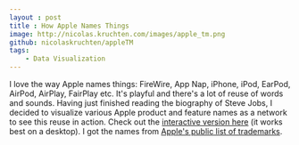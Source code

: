```yaml
---
layout : post
title : How Apple Names Things
image: http://nicolas.kruchten.com/images/apple_tm.png
github: nicolaskruchten/appleTM
tags:
    - Data Visualization
---
```


I love the way Apple names things: FireWire, App Nap, iPhone, iPod, EarPod, AirPod, AirPlay, FairPlay etc.
It's playful and there's a lot of reuse of words and sounds. Having just finished reading the biography of
Steve Jobs, I decided to visualize various Apple product and feature names as a network to see this reuse in action.
Check out the [interactive version here](https://nicolas.kruchten.com/appleTM/) (it works best on a desktop). I got
the names from [Apple's public list of trademarks](https://www.apple.com/legal/intellectual-property/trademark/appletmlist.html).

<!-- more -->
